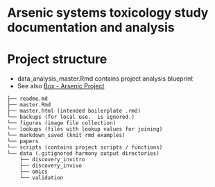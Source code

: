 # Arsenic systems toxicology study documentation and analysis

# Project structure
- data_analysis_master.Rmd contains project analysis blueprint
- See also [Box - Arsenic Project](https://thejacksonlaboratory.ent.box.com/folder/127825646279)

```
├── readme.md
├── master.Rmd
├── master.html (intended boilerplate .rmd)
└── backups (for local use.  is ignored.)
└── figures (image file collection)
└── lookups (files with lookup values for joining)
└── markdown_saved (knit rmd examples)
└── papers
└── scripts (contains project scripts / functions)
└── data (.gitignored harmony output directories)
    ├── discovery_invitro
    ├── discovery_invivo
    ├── omics
    └── validation
```